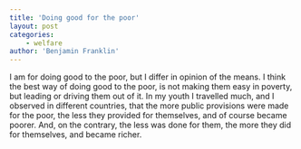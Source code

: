 ```yaml
---
title: 'Doing good for the poor'
layout: post
categories:
    - welfare
author: 'Benjamin Franklin'
---
```


I am for doing good to the poor, but I differ in opinion of the means. I think the best way of doing good to the poor, is not making them easy in poverty, but leading or driving them out of it. In my youth I travelled much, and I observed in different countries, that the more public provisions were made for the poor, the less they provided for themselves, and of course became poorer. And, on the contrary, the less was done for them, the more they did for themselves, and became richer.